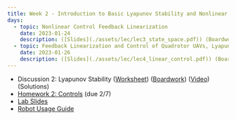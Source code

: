 ```yaml
---
title: Week 2 - Introduction to Basic Lyapunov Stability and Nonlinear Control
days:
  - topic: Nonlinear Control Feedback Linearization
    date: 2023-01-24
    description: ([Slides](./assets/lec/lec3_state_space.pdf)) (Boardwork) (Video)  <br /> Reading - MLS 4.5
  - topic: Feedback Linearization and Control of Quadrotor UAVs, Lyapunov Control
    date: 2023-01-26
    description: ([Slides](./assets/lec/lec4_linear_control.pdf)) (Boardwork) (Video)  <br /> Reading - MLS 4.4
---
```


- Discussion 2: Lyapunov Stability ([Worksheet](./assets/disc/Discussion_2_Lyapunov_Stability.pdf)) ([Boardwork](./assets/disc/125_disc.pdf)) ([Video](https://youtu.be/b15TqzFWOQU)) (Solutions)
- [Homework 2: Controls](./assets/hw/hw2.zip) (due 2/7)
- [Lab Slides](./assets/proj/lab2.pdf)
- [Robot Usage Guide](./assets/proj/robot_usage_guide_sp23.pdf)

<a id="Week3"></a>

